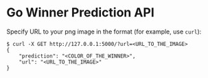 # Go Winner Prediction API

Specify URL to your png image in the format (for example, use ```curl```):
```
$ curl -X GET http://127.0.0.1:5000/?url=<URL_TO_THE_IMAGE>
{
    "prediction": "<COLOR_OF_THE_WINNER>",
    "url": "<URL_TO_THE_IMAGE>"
}
```
